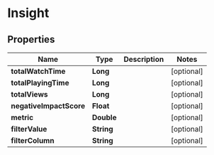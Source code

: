 

# Insight

## Properties

Name | Type | Description | Notes
------------ | ------------- | ------------- | -------------
**totalWatchTime** | **Long** |  |  [optional]
**totalPlayingTime** | **Long** |  |  [optional]
**totalViews** | **Long** |  |  [optional]
**negativeImpactScore** | **Float** |  |  [optional]
**metric** | **Double** |  |  [optional]
**filterValue** | **String** |  |  [optional]
**filterColumn** | **String** |  |  [optional]



